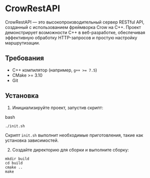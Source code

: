# CrowRestAPI

CrowRestAPI — это высокопроизводительный сервер RESTful API, созданный с использованием фреймворка Crow на C++. Проект демонстрирует возможности C++ в веб-разработке, обеспечивая эффективную обработку HTTP-запросов и простую настройку маршрутизации.

## Требования

- C++ компилятор (например, `g++ >= 7.5`)
- CMake >= 3.10
- Git

## Установка

1. Инициализируйте проект, запустив скрипт:

bash
```
./init.sh
```

   Скрипт `init.sh` выполнит необходимые приготовления, такие как установка зависимостей.

2. Создайте директорию для сборки и выполните сборку:
```
mkdir build
cd build
cmake ..
make
```
